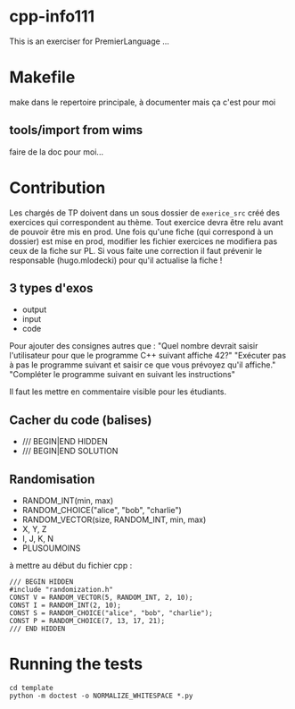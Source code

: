 # cpp-info111

This is an exerciser for PremierLanguage ...

# Makefile

make dans le repertoire principale, à documenter mais ça c'est pour moi

## tools/import from wims

faire de la doc pour moi...

# Contribution

Les chargés de TP doivent dans un sous dossier de `exerice_src` créé des exercices 
qui correspondent au thème. Tout exercice devra être relu avant de pouvoir être mis en prod.
Une fois qu'une fiche (qui correspond à un dossier) est mise en prod, 
modifier les fichier exercices ne modifiera pas ceux de la fiche sur PL. 
Si vous faite une correction il faut prévenir le responsable (hugo.mlodecki) 
pour qu'il actualise la fiche !

## 3 types d'exos

- output
- input
- code

Pour ajouter des consignes autres que : 
"Quel nombre devrait saisir l'utilisateur pour que le programme C++ suivant affiche 42?"
"Exécuter pas à pas le programme suivant et saisir ce que vous prévoyez qu'il affiche."
"Compléter le programme suivant en suivant les instructions"

Il faut les mettre en commentaire visible pour les étudiants.

## Cacher du code (balises)

- /// BEGIN|END HIDDEN
- /// BEGIN|END SOLUTION

## Randomisation

- RANDOM_INT(min, max)
- RANDOM_CHOICE("alice", "bob", "charlie")
- RANDOM_VECTOR(size, RANDOM_INT, min, max) 
- X, Y, Z
- I, J, K, N
- PLUSOUMOINS

à mettre au début du fichier cpp :

    /// BEGIN HIDDEN
    #include "randomization.h"
    CONST V = RANDOM_VECTOR(5, RANDOM_INT, 2, 10);
    CONST I = RANDOM_INT(2, 10);
    CONST S = RANDOM_CHOICE("alice", "bob", "charlie");
    CONST P = RANDOM_CHOICE(7, 13, 17, 21);
    /// END HIDDEN

# Running the tests

    cd template
    python -m doctest -o NORMALIZE_WHITESPACE *.py
